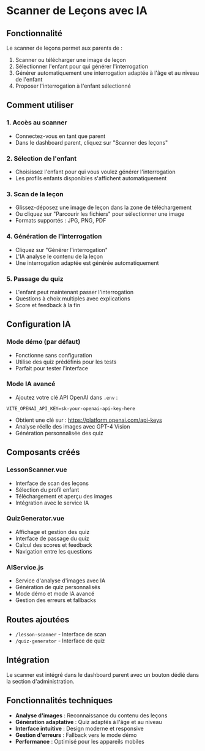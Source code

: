 # Scanner de Leçons avec IA

## Fonctionnalité

Le scanner de leçons permet aux parents de :
1. Scanner ou télécharger une image de leçon
2. Sélectionner l'enfant pour qui générer l'interrogation
3. Générer automatiquement une interrogation adaptée à l'âge et au niveau de l'enfant
4. Proposer l'interrogation à l'enfant sélectionné

## Comment utiliser

### 1. Accès au scanner
- Connectez-vous en tant que parent
- Dans le dashboard parent, cliquez sur "Scanner des leçons"

### 2. Sélection de l'enfant
- Choisissez l'enfant pour qui vous voulez générer l'interrogation
- Les profils enfants disponibles s'affichent automatiquement

### 3. Scan de la leçon
- Glissez-déposez une image de leçon dans la zone de téléchargement
- Ou cliquez sur "Parcourir les fichiers" pour sélectionner une image
- Formats supportés : JPG, PNG, PDF

### 4. Génération de l'interrogation
- Cliquez sur "Générer l'interrogation"
- L'IA analyse le contenu de la leçon
- Une interrogation adaptée est générée automatiquement

### 5. Passage du quiz
- L'enfant peut maintenant passer l'interrogation
- Questions à choix multiples avec explications
- Score et feedback à la fin

## Configuration IA

### Mode démo (par défaut)
- Fonctionne sans configuration
- Utilise des quiz prédéfinis pour les tests
- Parfait pour tester l'interface

### Mode IA avancé
- Ajoutez votre clé API OpenAI dans `.env` :
```
VITE_OPENAI_API_KEY=sk-your-openai-api-key-here
```
- Obtient une clé sur : https://platform.openai.com/api-keys
- Analyse réelle des images avec GPT-4 Vision
- Génération personnalisée des quiz

## Composants créés

### LessonScanner.vue
- Interface de scan des leçons
- Sélection du profil enfant
- Téléchargement et aperçu des images
- Intégration avec le service IA

### QuizGenerator.vue
- Affichage et gestion des quiz
- Interface de passage du quiz
- Calcul des scores et feedback
- Navigation entre les questions

### AIService.js
- Service d'analyse d'images avec IA
- Génération de quiz personnalisés
- Mode démo et mode IA avancé
- Gestion des erreurs et fallbacks

## Routes ajoutées

- `/lesson-scanner` - Interface de scan
- `/quiz-generator` - Interface de quiz

## Intégration

Le scanner est intégré dans le dashboard parent avec un bouton dédié dans la section d'administration.

## Fonctionnalités techniques

- **Analyse d'images** : Reconnaissance du contenu des leçons
- **Génération adaptative** : Quiz adaptés à l'âge et au niveau
- **Interface intuitive** : Design moderne et responsive
- **Gestion d'erreurs** : Fallback vers le mode démo
- **Performance** : Optimisé pour les appareils mobiles
